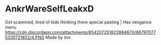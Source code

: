 # AnkrWareSelfLeakxD
Got scammed, tired of kids thinking there special pasting | Has vengance menu
https://cdn.discordapp.com/attachments/854207251823984670/867970775330721852/4.PNG
Made by trix
